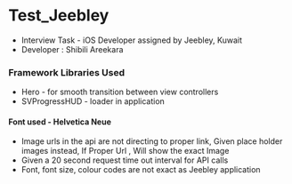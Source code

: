 # Test_Jeebley
* Interview Task - iOS Developer assigned by Jeebley, Kuwait
* Developer : Shibili Areekara



### Framework Libraries Used
* Hero - for smooth transition between view controllers
* SVProgressHUD - loader in application

#### Font used - Helvetica Neue

- Image urls in the api are not directing to proper link, Given place holder images instead, If Proper Url , Will show the  exact Image
- Given a 20 second request time out interval for API calls
- Font, font size, colour codes are not exact as Jeebley application
